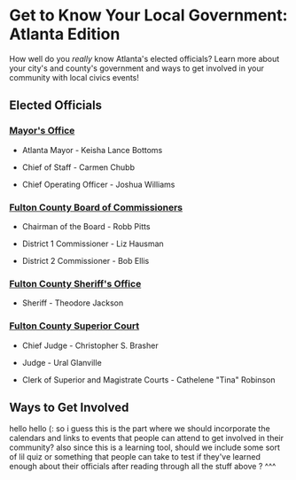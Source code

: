# Get to Know Your Local Government: Atlanta Edition

How well do you _really_ know Atlanta's elected officials? Learn more about your city's and county's government and ways to get involved in your community with local civics events!

## Elected Officials

### [Mayor's Office](https://www.atlantaga.gov/government/mayor-s-office)

* Atlanta Mayor - Keisha Lance Bottoms

* Chief of Staff - Carmen Chubb

* Chief Operating Officer - Joshua Williams

### [Fulton County Board of Commissioners](https://www.fultoncountyga.gov/commissioners)

* Chairman of the Board - Robb Pitts

* District 1 Commissioner - Liz Hausman

* District 2 Commissioner - Bob Ellis

### [Fulton County Sheriff's Office](http://www.fultonsheriff.org/)

* Sheriff - Theodore Jackson

### [Fulton County Superior Court](https://www.fultoncourt.org/)

* Chief Judge - Christopher S. Brasher

* Judge - Ural Glanville

* Clerk of Superior and Magistrate Courts - Cathelene "Tina" Robinson

## Ways to Get Involved

hello hello (: so i guess this is the part where we should incorporate the calendars and links to events that people can attend to get involved in their community? also since this is a learning tool, should we include some sort of lil quiz or something that people can take to test if they've learned enough about their officials after reading through all the stuff above ? ^^^


